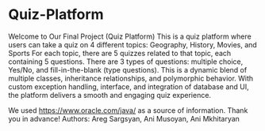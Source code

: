 # Quiz-Platform

Welcome to Our Final Project (Quiz Platform)
This is a quiz platform where users can take a quiz on 4 different topics: Geography, History, Movies, and Sports For each topic, there are 5 quizzes related to that topic, each containing 5 questions. There are 3 types of questions: multiple choice, Yes/No, and fill-in-the-blank (type questions). This is a dynamic blend of multiple classes, inheritance relationships, and polymorphic behavior. With custom exception handling, interface, and integration of database and UI, the platform delivers a smooth and engaging quiz experience.




We used https://www.oracle.com/java/ as a source of information.
Thank you in advance!
Authors: Areg Sargsyan, Ani Musoyan, Ani Mkhitaryan

